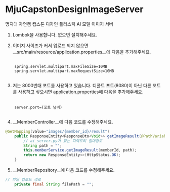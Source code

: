 # MjuCapstonDesignImageServer
명지대 자연캠 캡스톤 디자인 플라스틱 AI 모델 이미지 서버

1. Lombok을 사용합니다. 없으면 설치해주세요.<br/>

2. 이미지 사이즈가 커서 업로드 되지 않으면 __src/main/resource/application.properties__에 다음을 추가해주세요.<br/>
<pre>
  <code>
    spring.servlet.multipart.maxFileSize=10MB
    spring.servlet.multipart.maxRequestSize=10MB
  </code>
</pre>

3. 저는 8000번대 포트를 사용하고 있습니다. 디폴트 포트(8080)이 아닌 다른 포트를 사용하고 싶으시면 application.properties에 다음을 추가해주세요.<br/>
<pre>
  <code>
    server.port=(포트 넘버)
  </code>
</pre>

4. __MemberController__에 다음 코드를 수정해주세요.<br/>
```java
@GetMapping(value="images/{member_id}/result")
    public ResponseEntity<ResponseDto<Void>> getImageResult(@PathVariable("member_id") UUID memberId) throws IOException {
        // ai_server.py가 있는 디렉토리 절대경로
        String path = "";
        this.memberService.getImageResult(memberId, path);
        return new ResponseEntity<>(HttpStatus.OK);
    }
```

5. __MemberRepository__에 다음 코드를 수정해주세요.<br/>
```java
// 파일 업로드 경로
    private final String filePath = "";
```
